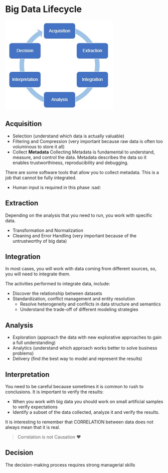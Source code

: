 # Big Data Lifecycle 

![](lifecycle.jpg)

## Acquisition

- Selection (understand which data is actually valuable)
- Filtering and Compression (very important because raw data is often too voluminous to store it all)
- Collect **Metadata**
Collecting Metadata is fundamental to understand, measure, and control the data. Metadata describes the data so it enables trustworthiness, reproducibility and debugging.

There are some software tools that allow you to collect metadata. This is a job that cannot be fully integrated. 

- Human input is required in this phase :sad:

## Extraction

Depending on the analysis that you need to run, you work with specific data.

- Transformation and Normalization
- Cleaning and Error Handling (very important because of the untrustworthy of big data)

## Integration

In most cases, you will work with data coming from different sources, so, you will need to integrate them. 

The activities performed to integrate data, include:

- Discover the relationship between datasets
- Standardization, conflict management and entity resolution
    - Resolve heterogeneity and conflicts in data structure and semantics
    - Understand the trade-off of different modeling strategies

## Analysis

- Exploration (approach the data with new explorative approaches to gain a full understanding)
- Analytics (understand which approach works better to solve business problems)
- Delivery (find the best way to model and represent the results)

## Interpretation

You need to be careful because sometimes it is common to rush to conclusions.
It is important to verify the results:

- When you work with big data you should work on small artificial samples to verify expectations
- Identify a subset of the data collected, analyze it and verify the results.

It is interesting to remember that CORRELATION between data does not always mean that it is real.

> Correlation is not Causation :heart:

## Decision

The decision-making process requires strong managerial skills 




